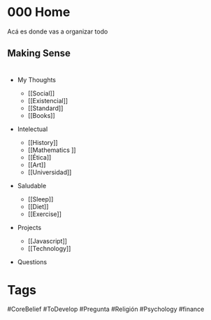 # 000 Home 
Acá es donde vas a organizar todo

## Making Sense

#

+ My Thoughts 
	+ [[Social]]
	+ [[Existencial]]
	+ [[Standard]]
	+ [[Books]]
+ Intelectual 
	+ [[History]]
	+ [[Mathematics ]]
	+ [[Ética]]
	+ [[Art]]
	+ [[Universidad]]
+ Saludable 
	+ [[Sleep]]
	+ [[Diet]]
	+ [[Exercise]]
+ Projects
	+ [[Javascript]]
	+ [[Technology]]






+ Questions 






# Tags 
#CoreBelief #ToDevelop #Pregunta #Religión
#Psychology #finance 